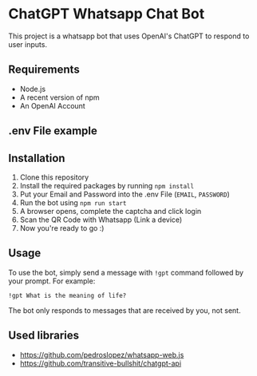 # ChatGPT Whatsapp Chat Bot

This project is a whatsapp bot that uses OpenAI's ChatGPT to respond to user inputs.

## Requirements

- Node.js
- A recent version of npm
- An OpenAI Account

## .env File example

## Installation

1. Clone this repository
2. Install the required packages by running `npm install`
3. Put your Email and Password into the .env File (`EMAIL`, `PASSWORD`)
4. Run the bot using `npm run start`
5. A browser opens, complete the captcha and click login
6. Scan the QR Code with Whatsapp (Link a device)
7. Now you're ready to go :)

## Usage

To use the bot, simply send a message with `!gpt` command followed by your prompt. For example:

`!gpt What is the meaning of life?`

The bot only responds to messages that are received by you, not sent.

## Used libraries

- https://github.com/pedroslopez/whatsapp-web.js
- https://github.com/transitive-bullshit/chatgpt-api
